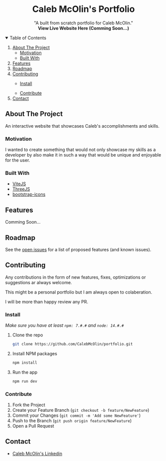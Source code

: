 <!-- PROJECT NAME -->
<p align="center">
  <h1 align="center">Caleb McOlin's Portfolio</h1>
  <p align="center">
    "A built from scratch portfolio for Caleb McOlin."
    <br />
    <a><strong>View Live Website Here (Comming Soon...)</strong></a>
    <br />
  </p>
</p>

<!-- TABLE OF CONTENTS -->
<details open="open">
  <summary>Table of Contents</summary>
  <ol>
    <li>
      <a href="#about-the-project">About The Project</a>
      <ul>
        <li><a href="#motivation">Motivation</a></li>
      </ul>
      <ul>
        <li><a href="#built-with">Built With</a></li>
      </ul>
    </li>
    <li><a href="#features">Features</a></li>
    <li><a href="#roadmap">Roadmap</a></li>
    <li><a href="#contributing">Contributing</a></li>
      <ul>
        <li><a href="#install">Install</a></li>
      </ul>
      <ul>
        <li><a href="#Contribute">Contribute</a></li>
      </ul>
    <li><a href="#contact">Contact</a></li>
  </ol>
</details>

<!-- ABOUT THE PROJECT -->
## About The Project

An interactive website that showcases Caleb's accomplishments and skills. 

### Motivation

I wanted to create something that would not only showcase my skills as a developer by also make it in such a way that would be unique and enjoyable for the user.

### Built With

- [ViteJS](https://vitejs.dev/)
- [ThreeJS](https://threejs.org/)
- [bootstrap-icons](https://icons.getbootstrap.com/)
   
<!-- Features -->
## Features

Comming Soon...

<!-- ROADMAP -->
## Roadmap

See the [open issues](https://github.com/CalebMcOlin/portfolio/issues) for a list of proposed features (and known issues).

<!-- CONTRIBUTING -->
## Contributing

Any contributions in the form of new features, fixes, optimizations or suggestions ar always welcome.

This might be a personal portfolio but I am always open to colaberation.

I will be more than happy review any PR.

### Install

_Make sure you have at least `npm: 7.#.#` and `node: 14.#.#`_

1. Clone the repo
   ```sh
   git clone https://github.com/CalebMcOlin/portfolio.git
   ```
2. Install NPM packages
   ```sh
   npm install
   ```
3. Run the app
   ```sh
   npm run dev
   ```

### Contribute

1. Fork the Project
2. Create your Feature Branch (`git checkout -b feature/NewFeature`)
3. Commit your Changes (`git commit -m 'Add some NewFeature'`)
4. Push to the Branch (`git push origin feature/NewFeature`)
5. Open a Pull Request

<!-- CONTACT -->
## Contact

- [Caleb McOlin's Linkedin](https://www.linkedin.com/in/calebmcolin/)
